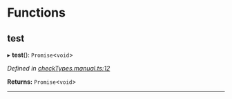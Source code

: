 

# Functions

<a id="test"></a>

##  test

▸ **test**(): `Promise`<`void`>

*Defined in [checkTypes.manual.ts:12](https://github.com/polkadot-js/api/blob/8cded2e/packages/api/src/checkTypes.manual.ts#L12)*

**Returns:** `Promise`<`void`>

___

